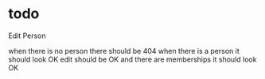 # todo

Edit Person

when there is no person
  there should be 404
when there is a person
  it should look OK
  edit should be OK
  and there are memberships
    it should look OK
